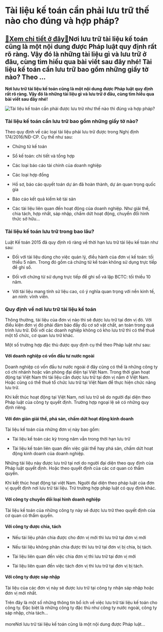 Tài liệu kế toán cần phải lưu trữ thế nào cho đúng và hợp pháp?
===============================================================

[:gift:Xem chi tiết ở đây:gift:](https://hddtvn.com/tai-lieu-ke-toan-can-phai-luu-tru-the-nao-cho-dung-va-hop-phap/)Nơi lưu trữ tài liệu kế toán cũng là một nội dung được Pháp luật quy định rất rõ ràng. Vậy đó là những tài liệu gì và lưu trữ ở đâu, cùng tìm hiểu qua bài viết sau đây nhé! Tài liệu kế toán cần lưu trữ bao gồm những giấy tờ nào? Theo …
-------------------------------------------------------------------------------------------------------------------------------------------------------------------------------------------------------------------------------------------

**Nơi lưu trữ tài liệu kế toán cũng là một nội dung được Pháp luật quy định rất rõ ràng. Vậy đó là những tài liệu gì và lưu trữ ở đâu, cùng tìm hiểu qua bài viết sau đây nhé!**


![Tài liệu kế toán cần phải được lưu trữ như thế nào thì đúng và hợp pháp?](https://hddtvn.com/wp-content/uploads/2021/01/stres1-1499595189850-28-0-342-589-crop-1499595205861_ivag.png "Tài liệu kế toán cần phải được lưu trữ như thế nào thì đúng và hợp pháp?")


### **Tài liệu kế toán cần lưu trữ bao gồm những giấy tờ nào?**


Theo quy định về các loại tài liệu phải lưu trữ được trong Nghị định 174/2016/NĐ-CP. Cụ thể như sau:




* Chứng từ kế toán

* Sổ kế toán: chi tiết và tổng hợp

* Các loại báo cáo tài chính của doanh nghiệp

* Các loại hợp đồng

* Hồ sơ, báo cáo quyết toán dự án đã hoàn thành, dự án quan trọng quốc gia

* Báo cáo kết quả kiểm kê tài sản 

* Các tài liệu liên quan đến hoạt động của doanh nghiệp. Như giải thể, chia tách, hợp nhất, sáp nhập, chấm dứt hoạt động, chuyển đổi hình thức sở hữu…



### **Tài liệu kế toán lưu trữ trong bao lâu?**


Luật Kế toán 2015 đã quy định rõ ràng về thời hạn lưu trữ tài liệu kế toán như sau:




* Đối với tài liệu dùng cho việc quản lý, điều hành của đơn vị kế toán: tối thiểu 5 năm. Trong đó gồm cả chứng từ kế toán không sử dụng trực tiếp để ghi sổ.

* Đối với chứng từ sử dụng trực tiếp để ghi sổ và lập BCTC: tối thiểu 10 năm.

* Với tài liệu mang tính sử liệu cao, có ý nghĩa quan trọng với nền kinh tế, an ninh: vĩnh viễn.



### **Quy định về nơi lưu trữ tài liệu kế toán**



Thông thường, tài liệu của đơn vị nào thì sẽ được lưu trữ tại đơn vị đó. Với điều kiện đơn vị đó phải đảm bảo đầy đủ cơ sở vật chất, an toàn trong quá trình lưu trữ. Đối với các doanh nghiệp không có kho lưu trữ thì có thể thuê một tổ chức, cơ quan lưu trữ khác.


Một số trường hợp đặc thù được quy định cụ thể theo Pháp luật như sau:


#### **Với doanh nghiệp có vốn đầu tư nước ngoài**


Doanh nghiệp có vốn đầu tư nước ngoài ở đây cũng có thể là những công ty có chi nhánh hoặc văn phòng đại diện tại Việt Nam. Trong thời gian hoạt động tại Việt Nam thì tài liệu cần được lưu trữ tại đơn vị nằm ở Việt Nam. Hoặc cũng có thể thuê tổ chức lưu trữ tại Việt Nam để thực hiện chức năng lưu trữ.


Khi kết thúc hoạt động tại Việt Nam, nơi lưu trữ sẽ do người đại diện theo Pháp luật của công ty quyết định. Trường hợp ngoại lệ sẽ có những quy định riêng.


#### **Với đơn giản giải thể, phá sản, chấm dứt hoạt động kinh doanh**


Tài liệu kế toán của những đơn vị này bao gồm:




* Tài liệu kế toán các kỳ trong năm vẫn trong thời hạn lưu trữ

* Tài liệu kế toán liên quan đến việc giải thể hay phá sản, chấm dứt hoạt động kinh doanh của doanh nghiệp.



Những tài liệu này được lưu trữ tại nơi do người đại diện theo quy định của Pháp luật quyết định. Hoặc theo quyết định của các cơ quan có thẩm quyền.


Khi kết thúc hoạt động tại việt Nam. Người đại diện theo pháp luật của đơn vị quyết định nơi lưu trữ tài liệu. Trừ trường hợp pháp luật có quy định khác.


#### **Với công ty chuyển đổi loại hình doanh nghiệp**


Tài liệu kế toán của những công ty này sẽ được lưu trữ theo quyết định của cơ quan có thẩm quyền. 


#### **Với công ty được chia, tách**




* Nếu tài liệu phân chia được cho đơn vị mới thì lưu trữ tại đơn vị mới

* Nếu tài liệu không phân chia được thì lưu trữ tại đơn vị bị chia, bị tách.

* Tài liệu liên quan đến việc chia đơn vị thì lưu trữ tại đơn vị mới

* Tài liệu liên quan đến việc tách đơn vị thì lưu trữ tại đơn vị bị tách.



#### **Với công ty được sáp nhập**


Tài liệu của các đơn vị này sẽ được lưu trữ tại công ty nhận sáp nhập hoặc đơn vị mới nhất.


Trên đây là một số những thông tin bổ ích về việc lưu trữ tài liệu kế toán cho công ty. Đặc biệt là những công ty đặc thù như công ty nước ngoài, công ty sáp nhập, chia tách…


#### 


moreNơi lưu trữ tài liệu kế toán cũng là một nội dung được Pháp luật…


